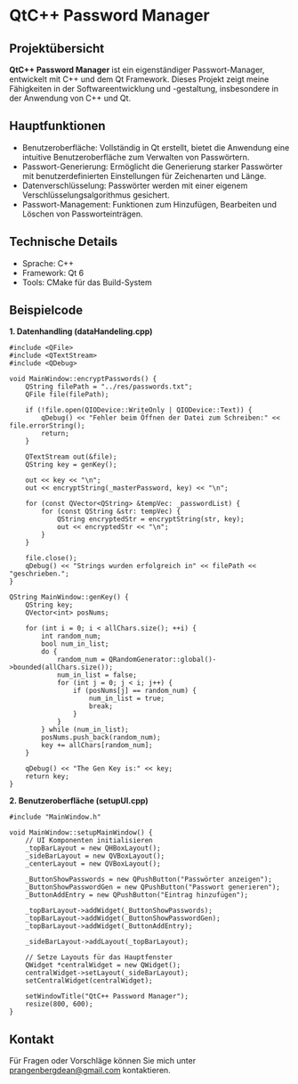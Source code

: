 # QtC++ Password Manager
## Projektübersicht
**QtC++ Password Manager** ist ein eigenständiger Passwort-Manager, entwickelt mit C++ und dem Qt Framework. Dieses Projekt zeigt meine Fähigkeiten in der Softwareentwicklung und -gestaltung, insbesondere in der Anwendung von C++ und Qt.

## Hauptfunktionen
- Benutzeroberfläche: Vollständig in Qt erstellt, bietet die Anwendung eine intuitive Benutzeroberfläche zum Verwalten von Passwörtern.
- Passwort-Generierung: Ermöglicht die Generierung starker Passwörter mit benutzerdefinierten Einstellungen für Zeichenarten und Länge.
- Datenverschlüsselung: Passwörter werden mit einer eigenem Verschlüsselungsalgorithmus gesichert.
- Passwort-Management: Funktionen zum Hinzufügen, Bearbeiten und Löschen von Passworteinträgen.
## Technische Details
- Sprache: C++
- Framework: Qt 6
- Tools: CMake für das Build-System
## Beispielcode
**1. Datenhandling (dataHandeling.cpp)**
```
#include <QFile>
#include <QTextStream>
#include <QDebug>

void MainWindow::encryptPasswords() {
    QString filePath = "../res/passwords.txt";
    QFile file(filePath);

    if (!file.open(QIODevice::WriteOnly | QIODevice::Text)) {
        qDebug() << "Fehler beim Öffnen der Datei zum Schreiben:" << file.errorString();
        return;
    }

    QTextStream out(&file);
    QString key = genKey();

    out << key << "\n";
    out << encryptString(_masterPassword, key) << "\n";

    for (const QVector<QString> &tempVec: _passwordList) {
        for (const QString &str: tempVec) {
            QString encryptedStr = encryptString(str, key);
            out << encryptedStr << "\n";
        }
    }

    file.close();
    qDebug() << "Strings wurden erfolgreich in" << filePath << "geschrieben.";
}

QString MainWindow::genKey() {
    QString key;
    QVector<int> posNums;

    for (int i = 0; i < allChars.size(); ++i) {
        int random_num;
        bool num_in_list;
        do {
            random_num = QRandomGenerator::global()->bounded(allChars.size());
            num_in_list = false;
            for (int j = 0; j < i; j++) {
                if (posNums[j] == random_num) {
                    num_in_list = true;
                    break;
                }
            }
        } while (num_in_list);
        posNums.push_back(random_num);
        key += allChars[random_num];
    }

    qDebug() << "The Gen Key is:" << key;
    return key;
}
```
**2. Benutzeroberfläche (setupUI.cpp)**
```
#include "MainWindow.h"

void MainWindow::setupMainWindow() {
    // UI Komponenten initialisieren
    _topBarLayout = new QHBoxLayout();
    _sideBarLayout = new QVBoxLayout();
    _centerLayout = new QVBoxLayout();

    _ButtonShowPasswords = new QPushButton("Passwörter anzeigen");
    _ButtonShowPasswordGen = new QPushButton("Passwort generieren");
    _ButtonAddEntry = new QPushButton("Eintrag hinzufügen");

    _topBarLayout->addWidget(_ButtonShowPasswords);
    _topBarLayout->addWidget(_ButtonShowPasswordGen);
    _topBarLayout->addWidget(_ButtonAddEntry);

    _sideBarLayout->addLayout(_topBarLayout);
    
    // Setze Layouts für das Hauptfenster
    QWidget *centralWidget = new QWidget();
    centralWidget->setLayout(_sideBarLayout);
    setCentralWidget(centralWidget);

    setWindowTitle("QtC++ Password Manager");
    resize(800, 600);
}
```

## Kontakt
Für Fragen oder Vorschläge können Sie mich unter prangenbergdean@gmail.com kontaktieren.
